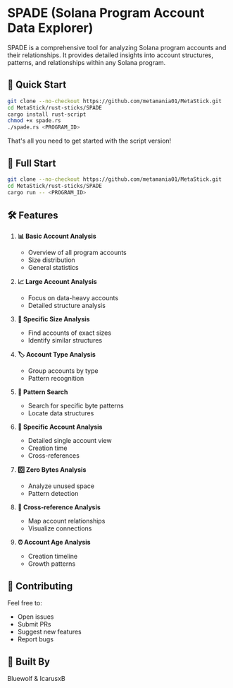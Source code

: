 # SPADE (Solana Program Account Data Explorer)

SPADE is a comprehensive tool for analyzing Solana program accounts and their relationships. 
It provides detailed insights into account structures, patterns, and relationships within any Solana program.

## 🚀 Quick Start

```bash
git clone --no-checkout https://github.com/metamania01/MetaStick.git
cd MetaStick/rust-sticks/SPADE
cargo install rust-script
chmod +x spade.rs
./spade.rs <PROGRAM_ID>
````
That's all you need to get started with the script version!

## 🚀 Full Start

```bash
git clone --no-checkout https://github.com/metamania01/MetaStick.git
cd MetaStick/rust-sticks/SPADE
cargo run -- <PROGRAM_ID>
````

## 🛠 Features

1. **📊 Basic Account Analysis**
   - Overview of all program accounts
   - Size distribution
   - General statistics

2. **📈 Large Account Analysis**
   - Focus on data-heavy accounts
   - Detailed structure analysis

3. **📏 Specific Size Analysis**
   - Find accounts of exact sizes
   - Identify similar structures

4. **🏷️ Account Type Analysis**
   - Group accounts by type
   - Pattern recognition

5. **🔎 Pattern Search**
   - Search for specific byte patterns
   - Locate data structures

6. **🎯 Specific Account Analysis**
   - Detailed single account view
   - Creation time
   - Cross-references

7. **0️⃣ Zero Bytes Analysis**
   - Analyze unused space
   - Pattern detection

8. **🔗 Cross-reference Analysis**
   - Map account relationships
   - Visualize connections

9. **⏰ Account Age Analysis**
   - Creation timeline
   - Growth patterns

## 🤝 Contributing

Feel free to:
- Open issues
- Submit PRs
- Suggest new features
- Report bugs

## 👥 Built By

Bluewolf & IcarusxB

